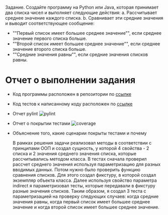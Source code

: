 Задание. Создайте программу на Python или Java, которая принимает два списка чисел и выполняет следующие действия:
a. Рассчитывает среднее значение каждого списка.
b. Сравнивает эти средние значения и выводит соответствующее сообщение:
- ""Первый список имеет большее среднее значение"", если среднее значение первого списка больше.
- ""Второй список имеет большее среднее значение"", если среднее значение второго списка больше.
- ""Средние значения равны"", если средние значения списков равны.

# Отчет о выполнении задания
 + Код программы расположен в репозитории по [ссылке]()
 + Код тестов к написанному коду расположен по [ссылке]()
 + Отчет pylint ![pylint](C:\GeekBrains\Tema_13.Testing\seminar6\homework\Printscreens\pylint.jpg)
 + Отчет о покрытии тестами ![coverage](C:\GeekBrains\Tema_13.Testing\seminar6\homework\Printscreens\coverage.jpg)
 + Объяснение того, какие сценарии покрыты тестами и почему
 
    В рамках решения задачи реализовал методы в соответствии с принципами ООП и создал сущность, у которой 4 свойства - 2 списка и 2 значения среднего значения списка, которые рассчитывались методом класса.
В тестах сначала проверил рассчет среднего значения используя параметризацию для разных вводимых данных.
Потом нужно было проверить функцию сравнения списков. Для этого создал фикстуру, в которой создал экземпляр объекта класса. 
Далее используя свойство параметра indirect я параметризовал тесты, которые передавали в фикстуру разные значения списков.
Таким образом, я создал 3 теста с параметризацией на проверку следующих случаев: когда средние значения равны, когда первый список имеет большее 
среднее значение и когда второй список имеет большее среднее значение.
